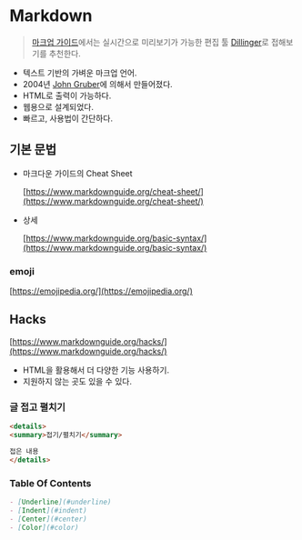# Markdown

> [마크업 가이드](https://www.markdownguide.org/getting-started/)에서는 실시간으로 미리보기가 가능한 편집 툴 [Dillinger](https://dillinger.io/)로 접해보기를 추천한다.
> 
- 텍스트 기반의 가벼운 마크업 언어.
- 2004년 [John Gruber](https://daringfireball.net/projects/markdown/)에 의해서 만들어졌다.
- HTML로 출력이 가능하다.
- 웹용으로 설계되었다.
- 빠르고, 사용법이 간단하다.

## 기본 문법

- 마크다운 가이드의 Cheat Sheet
    
    [https://www.markdownguide.org/cheat-sheet/](https://www.markdownguide.org/cheat-sheet/)
    
- 상세
    
    [https://www.markdownguide.org/basic-syntax/](https://www.markdownguide.org/basic-syntax/)
    

### emoji

[https://emojipedia.org/](https://emojipedia.org/)

## Hacks

[https://www.markdownguide.org/hacks/](https://www.markdownguide.org/hacks/)

- HTML을 활용해서 더 다양한 기능 사용하기.
- 지원하지 않는 곳도 있을 수 있다.

### 글 접고 펼치기

```html
<details>
<summary>접기/펼치기</summary>

접은 내용
</details>
```

### Table Of Contents

```markdown
- [Underline](#underline)
- [Indent](#indent)
- [Center](#center)
- [Color](#color)
```
